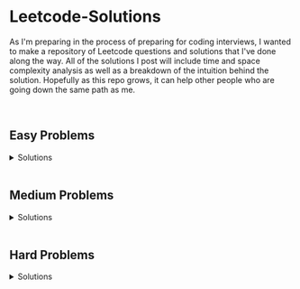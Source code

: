 # Leetcode-Solutions
As I'm preparing in the process of preparing for coding interviews, I wanted to make a repository of Leetcode questions and solutions that I've done along the way. All of the solutions I post will include time and space complexity analysis as well as a breakdown of the intuition behind the solution. Hopefully as this repo grows, it can help other people who are going down the same path as me.

<br>

## Easy Problems

<details>
<summary>Solutions</summary>

  - [Problem 561: Array Partition I](../master/easy/problem_561_array_partition_I.py)
  - [Problem 944: Delete Columns to Make Sorted](../master/easy/problem_944_delete_columns_to_make_sorted.py)
  - [Problem 1337: The K Weakest Rows in the Mtarix](../master/easy/problem_1337_k_weakest_rows.py)
  - [Problem 557: Reverse Words in a String III](../master/easy/problem_557_reverse_words_in_a_string_III.py)
  - [Problem 1122: Relative Sort Array](../master/easy/problem_1122_relative_sort_array.py)
  - [Problem 509: Fibonacci Number](../master/easy/problem_509_fibonacci_number.py)
  - [Problem 1047: Remove All Adjacent Duplicates In a String](../master/easy/problem_1047_remove_all_adjacent_duplicates_in_string.py)
  - [Problem 104: Maximum Depth of a Binary Tree](../master/easy/problem_104_maximum_depth_of_binary_tree.py)
  - [Problem 206: Reverse Linked List](../master/easy/problem_206_reverse_linked_list.py)
  - [Problem 1217: Play with Chips](../master/easy/problem_1217_play_with_chips.py)
  - [Problem 500: Keyboard Row](../master/easy/problem_500_keyboard_row.py)
  - [Problem 136: Single Number](../master/easy/problem_136_single_number.py)
  - [Problem 476: Number Complement](../master/easy/problem_476_number_complement.py)
  - [Problem 867: Transpose Matrix](../master/easy/problem_867_transpose_matrix.py)
  - [Problem 463: Island Perimeter](../master/easy/problem_463_island_perimeter.py)
  - [Problem 1046: Last Stone Weight](../master/easy/problem_1046_last_stone_weight.py)
  - [Problem 155: Min Stack](../master/easy/problem_155_min_stack.py)
  - [Problem 543: Diameter of Binary Tree](../master/easy/problem_543_diameter_of_binary_tree.py)
  - [Problem 125: Valid Palindrome ](../master/easy/problem_125_valid_palindrome.py)
  - [Problem 21: Merge Two Sorted Lists](../master/easy/problem_21_merge_two_sorted_lists.py)
  - [Problem 496: Next Greater Element I](../master/easy/problem_496_next_greater_element1.py)
</details>



<br>

## Medium Problems

<details>
<summary>Solutions</summary>
  
  - [Problem 98: Validate Binary Search Tree](../master/medium/problem_98_validate_binary_search_tree.py)
  - [Problem 451: Sort Characters by Frequency](../master/medium/problem_451_sort_characters_by_frequency.py)
  - [Problem 146: LRU Cache](../master/medium/problem_146_lru_cache.py)
  - [Problem 692: Top K Frequent Words](../master/medium/problem_692_top_k_frequent_words.py)
  - [Problem 1007: Minimum Domino Rotations For Equal Row](../master/medium/problem_1007_minimum_domino_rotations_for_equal_row.py)
  - [Problem 450: Delete Node In a BST](../master/medium/problem_450_delete_node_in_a_BST.py)
  - [Problem 200: Number of Islands](../master/medium/problem_200_number_of_islands.py)
  - [Problem 228. Summary Ranges](../master/medium/problem_228_summary_ranges.py)
  - [Problem 817: Linked List Components](../master/medium/problem_817_linked_list_components.py)
  - [Problem 1379: Find a Corressponding Node of a Binary Tree in a Clone of that Tree](../master/medium/problem_1379_find_a_corresponding_node_in_a_binary_tree.py)
  - [Problem 1302: Deepest Leaves Sum](../master/medium/problem_1302_deepest_leaves_sum.py)
  - [Problem 807: Max Increase to Keep City Skyline](../master/medium/problem_807_max_increase_to_keep_city_skyline.py)
  - [Problem 654: Maximum Binary Tree](../master/medium/problem_654_maximum_binary_tree.py)
  - [Problem 701: Insert into a Binary Search Tree](../master/medium/problem_701_insert_into_a_binary_search_tree.py)
  - [Problem 1305: All Elements in Two Binary Search Trees](../master/medium/problem_1305_all_elements_in_two_binary_search_trees.py)
  - [Problem 797: All Paths From Source to Target](../master/medium/problem_797_all_paths_from_source_to_target.py)
  - [Problem 207: Course Schedule](../master/medium/problem_207_course_schedule.py)
  - [Problem 814: Binary Tree Pruning](../master/medium/problem_814_binary_tree_pruning.py)
  - [Problem 152: Maximum Product Subarray](../master/medium/problem_152_maximum_product_subarray.py)
  - [Problem 33: Search in Rotated Sorted Array](../master/medium/problem_33_search_in_rotated_sorted_array.py)
  - [Problem 153: Find Minimum in Rotated Sorted Array](../master/medium/problem_153_find_minimum_in_rotated_sorted_array.py)
  - [Problem 5: Longest Palindromic Substring](../master/medium/problem_5_longest_palindromic_substring.py)
  - [Problem 11: Container With Most Water](../master/medium/problem_11_container_with_most_water.py)
  - [Problem 142: Linked List Cycle II](../master/medium/problem_142_linked_cycle_2.py)
</details>

<br>

## Hard Problems

<details>
<summary>Solutions</summary>
  
  - [Problem 23: Merge K Sorted Lists](../master/hard/problem_23_merge_k_sorted_lists.py)
  - [Problem 42: Trapping rain water](../master/hard/problem_42_trapping_rainwater.py)
  - [Problem 239: Sliding Window Maximum](../master/hard/problem_239_sliding_window_maximum.py)
</details>


